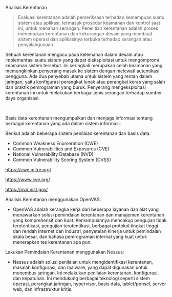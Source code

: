 Analisis Kerentanan
> Evaluasi kerentanan adalah pemeriksaan terhadap kemampuan suatu sistem atau aplikasi, termasuk prosedur keamanan dan kontrol saat ini, untuk menahan serangan. Penelitian kerentanan adalah proses menemukan kerentanan dan kekurangan desain yang membuat sistem operasi dan aplikasinya terbuka terhadap serangan atau penyalahgunaan.

Sebuah kerentanan mengacu pada kelemahan dalam desain atau implementasi suatu sistem yang dapat dieksploitasi untuk mengompromi keamanan sistem tersebut. Ini seringkali merupakan celah keamanan yang memungkinkan penyerang masuk ke sistem dengan melewati autentikasi pengguna. Ada dua penyebab utama untuk sistem yang rentan dalam jaringan, yaitu konfigurasi perangkat lunak atau perangkat keras yang salah dan praktik pemrograman yang buruk. Penyerang mengeksploitasi kerentanan ini untuk melakukan berbagai jenis serangan terhadap sumber daya organisasi.

<br>

Basis data kerentanan mengumpulkan dan menjaga informasi tentang berbagai kerentanan yang ada dalam sistem informasi.

Berikut adalah beberapa sistem penilaian kerentanan dan basis data:

- Common Weakness Enumeration (CWE)
- Common Vulnerabilities and Exposures (CVE)
- National Vulnerability Database (NVD)
- Common Vulnerability Scoring System (CVSS)

https://cwe.mitre.org/

https://www.cve.org/

https://nvd.nist.gov/


Analisis Kerentanan menggunakan OpenVAS:
- OpenVAS adalah kerangka kerja dari beberapa layanan dan alat yang menawarkan solusi pemindaian kerentanan dan manajemen kerentanan yang komprehensif dan kuat. Kemampuannya mencakup pengujian tidak terotentikasi, pengujian terotentikasi, berbagai protokol tingkat tinggi dan rendah Internet dan industri, penyetelan kinerja untuk pemindaian skala besar, dan bahasa pemrograman internal yang kuat untuk menerapkan tes kerentanan apa pun.

Lakukan Pemindaian Kerentanan menggunakan Nessus:
- Nessus adalah solusi penilaian untuk mengidentifikasi kerentanan, masalah konfigurasi, dan malware, yang dapat digunakan untuk menembus jaringan. Ini melakukan penilaian kerentanan, konfigurasi, dan kepatuhan. Ini mendukung berbagai teknologi seperti sistem operasi, perangkat jaringan, hypervisor, basis data, tablet/ponsel, server web, dan infrastruktur kritis.
